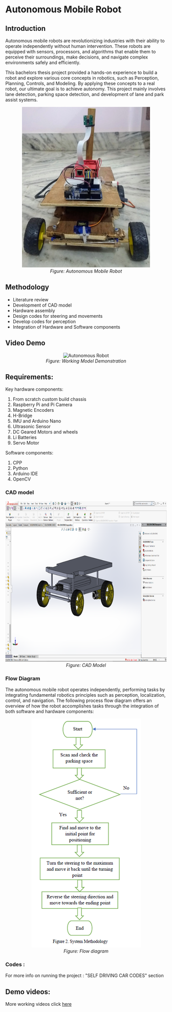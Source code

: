# Autonomous Mobile Robot

## Introduction

Autonomous mobile robots are revolutionizing industries with their ability to operate independently without human intervention. These robots are equipped with sensors, processors, and algorithms that enable them to perceive their surroundings, make decisions, and navigate complex environments safely and efficiently.

This bachelors thesis project provided a hands-on experience to build a robot and explore various core concepts in robotics, such as Perception, Planning, Controls, and Modeling. By applying these concepts to a real robot, our ultimate goal is to achieve autonomy. This project mainly involves lane detection, parking space detection, and development of lane and park assist systems.

<p align="center">
  <img src="Prototype images/AMR_view.jpg" alt="Autonomous Robot" width="400" height="500"><br>
  <em>Figure: Autonomous Mobile Robot</em>
</p>

## Methodology
- Literature review
- Development of CAD model
- Hardware assembly
- Design codes for steering and movements
- Develop codes for perception
- Integration of Hardware and Software components


## Video Demo

<p align="center">
  <img src="./Demo videos/demo.gif" alt="Autonomous Robot" width="400" height="500"><br>
  <em>Figure: Working Model Demonstration</em>
</p>

## Requirements:
Key hardware components:

1. From scratch custom build chassis
2. Raspberry Pi and Pi Camera
3. Magnetic Encoders
4. H-Bridge
5. IMU and Arduino Nano
6. Ultrasonic Sensor
7. DC Geared Motors and wheels
8. Li Batteries
9. Servo Motor

Software components:
1. CPP
2. Python
3. Arduino IDE
4. OpenCV

### CAD model

<p align="center">
  <img src="CAD Models/Screenshot (79).png" alt="Autonomous Robot CAD" width="700" height="500"><br>
  <em>Figure: CAD Model</em>
</p>

### Flow Diagram
The autonomous mobile robot operates independently, performing tasks by integrating fundamental robotics principles such as perception, localization, control, and navigation. The following process flow diagram offers an overview of how the robot accomplishes tasks through the integration of both software and hardware components:

<p align="center">
  <img src="Flow_diagram1.png" alt="Autonomous Robot CAD" ><br>
  <em>Figure: Flow diagram</em>
</p>


### Codes : 
For more info on running the project : "SELF DRIVING CAR CODES" section

## Demo videos:
More working videos click [here](./Demo%20videos/) 

